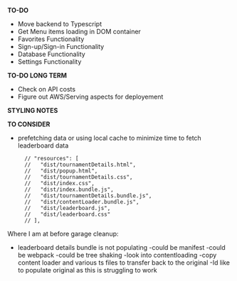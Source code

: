 __TO-DO__
- Move backend to Typescript
- Get Menu items loading in DOM container
- Favorites Functionality
- Sign-up/Sign-in Functionality
- Database Functionality
- Settings Functionality


__TO-DO LONG TERM__
- Check on API costs
- Figure out AWS/Serving aspects for deployement

__STYLING NOTES__



__TO CONSIDER__
- prefetching data or using local cache to minimize time to fetch leaderboard data



        // "resources": [
        //   "dist/tournamentDetails.html",
        //   "dist/popup.html",
        //   "dist/tournamentDetails.css",
        //   "dist/index.css", 
        //   "dist/index.bundle.js", 
        //   "dist/tournamentDetails.bundle.js", 
        //   "dist/contentLoader.bundle.js",
        //   "dist/leaderboard.js", 
        //   "dist/leaderboard.css"
        // ],


Where I am at before garage cleanup: 

- leaderboard details bundle is not populating 
        -could be manifest
        -could be webpack 
        -could be tree shaking 
-look into contentloading
-copy content loader and various ts files to transfer back to the original 
-Id like to populate original as this is struggling to work 
